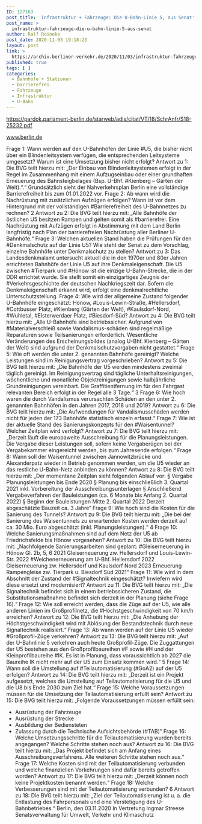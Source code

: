```yaml
---
ID: 127163
post_title: 'Infrastruktur + Fahrzeuge: Die U-Bahn-Linie 5, aus Senat'
post_name: >
  infrastruktur-fahrzeuge-die-u-bahn-linie-5-aus-senat
author: Ralf Reineke
post_date: 2020-11-03 19:18:23
layout: post
link: >
  https://archiv.berliner-verkehr.de/2020/11/03/infrastruktur-fahrzeuge-die-u-bahn-linie-5-aus-senat/
published: true
tags: [ ]
categories:
  - Bahnhöfe + Stationen
  - barrierefrei
  - Fahrzeuge
  - Infrastruktur
  - U-Bahn
---
```

https://pardok.parlament-berlin.de/starweb/adis/citat/VT/18/SchrAnfr/S18-25232.pdf

www.berlin.de

Frage 1:
Wann werden auf den U-Bahnhöfen der Linie #U5, die bisher nicht über ein Blindenleitsystem verfügen, die
entsprechenden Leitsysteme umgesetzt? Warum ist eine Umsetzung bisher nicht erfolgt?
Antwort zu 1:
Die BVG teilt hierzu mit:
„Der Einbau von Blindenleitsystemen erfolgt in der Regel im Zusammenhang mit einem
Aufzugseinbau oder einer grundhaften Erneuerung des Bahnsteigbelages (Bsp. U-Bhf.
#Kienberg – Gärten der Welt).“.“
Grundsätzlich sieht der Nahverkehrsplan Berlin eine vollständige Barrierefreiheit bis zum
01.01.2022 vor.
Frage 2:
Ab wann wird die Nachrüstung mit zusätzlichen Aufzügen erfolgen? Wann ist vor dem Hintergrund mit der
vollständigen #Barrierefreiheit des U-Bahnnetzes zu rechnen?
2
Antwort zu 2:
Die BVG teilt hierzu mit:
„Alle Bahnhöfe der östlichen U5 besitzen Rampen und gelten somit als #barrierefrei. Eine
Nachrüstung mit Aufzügen erfolgt in Abstimmung mit dem Land Berlin langfristig nach
Plan der barrierefreien Nachrüstung aller Berliner U-Bahnhöfe.“
Frage 3:
Welchen aktuellen Stand haben die Prüfungen für den #Denkmalschutz auf der Linie U5? Wie steht der Senat
zu dem Vorschlag, einzelne Bahnhöfe unter Denkmalschutz zu stellen?
Antwort zu 3:
Das Landesdenkmalamt untersucht aktuell die in den 1970er und 80er Jahren errichteten
Bahnhöfe der Linie U5 auf ihre Denkmaleigenschaft. Die U5 zwischen #Tierpark und
#Hönow ist die einzige U-Bahn-Strecke, die in der DDR errichtet wurde. Sie stellt somit ein
einzigartiges Zeugnis der #Verkehrsgeschichte der deutschen Nachkriegszeit dar. Sofern
die Denkmaleigenschaft erkannt wird, erfolgt eine denkmalrechtliche Unterschutzstellung.
Frage 4:
Wie wird der allgemeine Zustand folgender U-Bahnhöfe eingeschätzt: Hönow, #Louis-Lewin-Straße,
#Hellersdorf, #Cottbusser Platz, #Kienberg (Gärten der Welt), #Kaulsdorf-Nord, #Wuhletal, #Elsterwerdaer Platz,
#Biesdorf-Süd?
Antwort zu 4:
Die BVG teilt hierzu mit:
„Alle U-Bahnhöfe sind betriebssicher. Aufgrund von #Materialverschleiß sowie
Vandalismus-schäden sind regelmäßige Reparaturen sowie Teilsanierungen erforderlich.
Wesentliche Veränderungen des Erscheinungsbildes (analog U-Bhf. Kienberg – Gärten
der Welt) sind aufgrund der Denkmalschutzvorgaben nicht gestattet.“
Frage 5:
Wie oft werden die unter 2. genannten Bahnhöfe gereinigt? Welche Leistungen sind im Reinigungsvertrag
vorgeschrieben?
Antwort zu 5:
Die BVG teilt hierzu mit:
„Die Bahnhöfe der U5 werden mindestens zweimal täglich gereinigt. Im Reinigungsvertrag
sind tägliche Unterhaltsreinigungen, wöchentliche und monatliche Objektreinigungen
sowie halbjährliche Grundreinigungen vereinbart. Die Graffitientfernung im für den
Fahrgast relevanten Bereich erfolgt in der Regel alle 3 Tage.“
3
Frage 6:
Wie hoch waren die durch Vandalismus verursachten Schäden an den unter 2. genannten Bahnhöfen in den
Jahren 2017, 2018 und 2019?
Antwort zu 6:
Die BVG teilt hierzu mit:
„Die Aufwendungen für Vandalismusschäden werden nicht für jeden der 173 Bahnhöfe
statistisch einzeln erfasst.“
Frage 7:
Wie ist der aktuelle Stand des Sanierungskonzepts für den #Waisentunnel? Welcher Zeitplan wird verfolgt?
Antwort zu 7:
Die BVG teilt hierzu mit:
„Derzeit läuft die europaweite Ausschreibung für die Planungsleistungen. Die Vergabe
dieser Leistungen soll, sofern keine Vergaberügen bei der Vergabekammer eingereicht
werden, bis zum Jahresende erfolgen.“
Frage 8:
Wann soll der Waisentunnel zwischen Jannowitzbrücke und Alexanderpatz wieder in Betrieb genommen
werden, um die U5 wieder an das restliche U-Bahn-Netz anbinden zu können?
Antwort zu 8:
Die BVG teilt hierzu mit:
„Der momentane Zeitplan sieht folgenden Ablauf vor:
§ Vergabe Planungsleistungen bis Ende 2020
§ Planung bis einschließlich 3. Quartal 2021 inkl. Vorbereitung der Ausschreibungsunterlagen
§ Anschließend Vergabeverfahren der Bauleistungen (ca. 6 Monate bis Anfang 2.
Quartal 2022)
§ Beginn der Bauleistungen Mitte 2. Quartal 2022
Derzeit abgeschätzte Bauzeit ca. 3 Jahre“
Frage 9:
Wie hoch sind die Kosten für die Sanierung des Tunnels?
Antwort zu 9:
Die BVG teilt hierzu mit:
„Die bei der Sanierung des Waisentunnels zu erwartenden Kosten werden derzeit auf ca.
30 Mio. Euro abgeschätzt (inkl. Planungsleistungen).“
4
Frage 10:
Welche Sanierungsmaßnahmen sind auf dem Netz der U5 ab Friedrichsfelde bis Hönow vorgesehen?
Antwort zu 10:
Die BVG teilt hierzu mit:
„Nachfolgende Sanierungsarbeiten sind geplant:
#Gleiserneuerung in Hönow Gl. 2b, 5, 6 2021
Gleiserneuerung zw. Hellersdorf und Louis-Lewin-Str. 2022
#Weichenerneuerung am U-Bhf. Hellersdorf 2022
Gleiserneuerung zw. Hellersdorf und Kaulsdorf Nord 2023
Erneuerung Rampengleise zw. Tierpark u. Biesdorf Süd 2021“
Frage 11:
Wie wird in dem Abschnitt der Zustand der #Signaltechnik eingeschätzt? Inwiefern wird diese ersetzt und
modernisiert?
Antwort zu 11:
Die BVG teilt hierzu mit:
„Die Signaltechnik befindet sich in einem betriebssicheren Zustand, die Substitutionsmaßnahme befindet sich derzeit in der Planung (siehe Frage 16).“
Frage 12:
Wie soll erreicht werden, dass die Züge auf der U5, wie alle anderen Linien im Großprofilnetz, die
#Höchstgeschwindigkeit von 70 km/h erreichen?
Antwort zu 12:
Die BVG teilt hierzu mit:
„Die Anhebung der Höchstgeschwindigkeit wird mit Ablösung der Bestandstechnik durch
neue Signaltechnik realisiert.“
Frage 13:
Ab wann werden auf der Linie U5 wieder #Großprofil-Züge verkehren?
Antwort zu 13:
Die BVG teilt hierzu mit:
„Auf der U-Bahnlinie 5 verkehren auch heute Großprofil-Züge. Die Zuggattungen der U5
bestehen aus den Großprofilbaureihen #F sowie #H und der Kleinprofilbaureihe #IK. Es ist in
Planung, dass voraussichtlich ab 2027 die Baureihe IK nicht mehr auf der U5 zum Einsatz
kommen wird.“
5
Frage 14:
Wann soll die Umstellung auf #Teilautomatisierung (#GoA2) auf der U5 erfolgen?
Antwort zu 14:
Die BVG teilt hierzu mit:
„Derzeit ist ein Projekt aufgesetzt, welches die Umstellung auf Teilautomatisierung für die
U5 und die U8 bis Ende 2030 zum Ziel hat.“
Frage 15:
Welche Voraussetzungen müssen für die Umsetzung der Teilautomatisierung erfüllt sein?
Antwort zu 15:
Die BVG teilt hierzu mit:
„Folgende Voraussetzungen müssen erfüllt sein:
- Ausrüstung der Fahrzeuge
- Ausrüstung der Strecke
- Ausbildung der Bediensteten
- Zulassung durch die Technische Aufsichtsbehörde (#TAB)“
Frage 16:
Welche Umsetzungsschritte für die Teilautomatisierung wurden bereits angegangen? Welche Schritte
stehen noch aus?
Antwort zu 16:
Die BVG teilt hierzu mit:
„Das Projekt befindet sich am Anfang eines Ausschreibungsverfahrens. Alle weiteren
Schritte stehen noch aus.“
Frage 17:
Welche Kosten sind mit der Teilautomatisierung verbunden und welche finanziellen Vorkehrungen sind dafür
bereits getroffen worden?
Antwort zu 17:
Die BVG teilt hierzu mit:
„Derzeit können noch keine Projektkosten benannt werden.“
Frage 18:
Welche Verbesserungen sind mit der Teilautomatisierung verbunden?
6
Antwort zu 18:
Die BVG teilt hierzu mit:
„Ziel der Teilautomatisierung ist u. a. die Entlastung des Fahrpersonals und eine
Verstetigung des U-Bahnbetriebes.“
Berlin, den 03.11.2020
In Vertretung
Ingmar Streese
Senatsverwaltung für
Umwelt, Verkehr und Klimaschutz